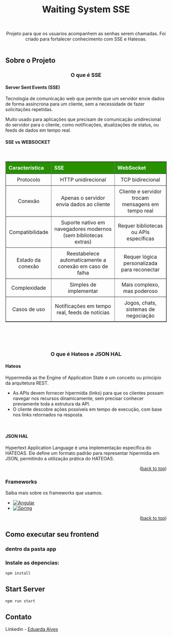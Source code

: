 <h1 align="center"> Waiting System SSE </h1>
<a id="readme-top"></a>

<!-- PROJECT LOGO -->
<br />
<div align="center">
  <p align="center">
    Projeto para que os usuarios acompanhem as senhas serem chamadas. Foi criado para fortalecer conhecimento com SSE e Hateoas.  
    <br />
    <br />
  </p>
</div>



## Sobre o Projeto
<h3 align="center">O que é SSE</h3>
<h4>Server Sent Events (SSE)</h4>
   
   <p> Tecnologia de comunicação web que permite que um servidor envie dados de forma assíncrona para um cliente, sem a necessidade de fazer solicitações repetidas.</p>
   <p>  Muito usado para aplicações que precisam de comunicação unidirecional do servidor para o cliente, como notificações, atualizações de status, ou feeds de dados em tempo real.</p>
<h4>SSE vs WEBSOCKET</h4>
<br>
<table border="1" style="border-collapse: collapse; width: 100%; text-align: left;">
  <thead>
    <tr>
      <th style="padding: 8px; background-color:rgb(39, 145, 0); color: white;">Característica</th>
      <th style="padding: 8px; background-color: rgb(39, 145, 0);color: white;">SSE</th>
      <th style="padding: 8px; background-color: rgb(39, 145, 0);color: white;">WebSocket</th>
    </tr>
  </thead>
  <tbody>
    <tr>
      <td style="padding: 8px; text-align: center;" >Protocolo</td>
      <td style="padding: 8px; text-align: center;">HTTP unidirecional</td>
      <td style="padding: 8px; text-align: center;">TCP bidirecional</td>
    </tr>
    <tr>
      <td style="padding: 8px; text-align: center;">Conexão</td>
      <td style="padding: 8px; text-align: center;">Apenas o servidor envia dados ao cliente</td>
      <td style="padding: 8px; text-align: center;">Cliente e servidor trocam mensagens em tempo real</td>
    </tr>
    <tr>
      <td style="padding: 8px; text-align: center;">Compatibilidade</td>
      <td style="padding: 8px; text-align: center;">Suporte nativo em navegadores modernos (sem bibliotecas extras)</td>
      <td style="padding: 8px; text-align: center;">Requer bibliotecas ou APIs específicas</td>
    </tr>
    <tr>
      <td style="padding: 8px; text-align: center;">Estado da conexão</td>
      <td style="padding: 8px; text-align: center;">Reestabelece automaticamente a conexão em caso de falha</td>
      <td style="padding: 8px; text-align: center;">Requer lógica personalizada para reconectar</td>
    </tr>
    <tr>
      <td style="padding: 8px; text-align: center;">Complexidade</td>
      <td style="padding: 8px; text-align: center;">Simples de implementar</td>
      <td style="padding: 8px; text-align: center;">Mais complexo, mas poderoso</td>
    </tr>
    <tr>
      <td style="padding: 8px; text-align: center;">Casos de uso</td>
      <td style="padding: 8px; text-align: center;">Notificações em tempo real, feeds de notícias</td>
      <td style="padding: 8px; text-align: center;">Jogos, chats, sistemas de negociação</td>
    </tr>
  </tbody>
</table>


<br><br><br>
<h3 align="center">O que é Hateos e JSON HAL</h3>
  <h4> Hateos </h4>
  
  <p>  Hypermedia as the Engine of Application State é um conceito ou princípio da arquitetura REST.</p> 


 *  As APIs devem fornecer hipermídia (links) para que os clientes possam navegar nos recursos dinamicamente, sem precisar conhecer previamente toda a estrutura da API.
 * O cliente descobre ações possíveis em tempo de execução, com base nos links retornados na resposta.


<br />
<h4> JSON HAL </h4>
<p> Hypertext Application Language é uma implementação específica do HATEOAS. Ele define um formato padrão para representar hipermídia em JSON, permitindo a utilização prática do HATEOAS.</p>
<p align="right">(<a href="#readme-top">back to top</a>)</p>

### Frameworks

Saiba mais sobre os frameworks que usamos.

* [![Angular][Angular.io]][Angular-url]
* [![Spring][Java]][Java-url]

<p align="right">(<a href="#readme-top">back to top</a>)</p>




## Como executar seu frontend

### dentro da pasta app

### Instale as depencias:

  ```sh
  npm install 
  ```

## Start Server 

   ```sh
   npm run start
   ```

## Contato

Linkedin - [Eduarda Alves](https://www.linkedin.com/in/eduarda-alves-0b84ba178/) 





<!-- MARKDOWN LINKS & IMAGES -->
[Java]: https://img.shields.io/badge/Spring-6DB33F?style=for-the-badge&logo=spring&logoColor=white
[Java-url]: https://www.java.com/pt-BR/
[Angular.io]: https://img.shields.io/badge/Angular-DD0031?style=for-the-badge&logo=angular&logoColor=white
[Angular-url]: https://angular.io/

